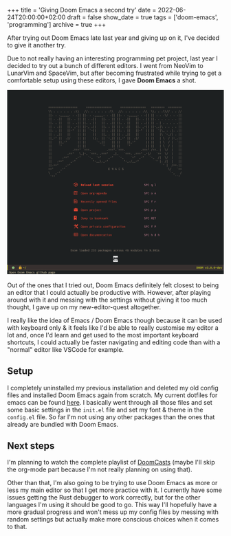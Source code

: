 +++
title = 'Giving Doom Emacs a second try'
date = 2022-06-24T20:00:00+02:00
draft = false
show_date = true
tags = ['doom-emacs', 'programming']
archive = true
+++

After trying out Doom Emacs late last year and giving up on it, I've decided to give it another try.
<!--more-->

Due to not really having an interesting programming pet project, last year I decided to try out a bunch of different editors. I went from NeoVim to LunarVim and SpaceVim, but after becoming frustrated while trying to get a comfortable setup using these editors, I gave **Doom Emacs** a shot.

![Doom Emacs](./doom-emacs.png)

Out of the ones that I tried out, Doom Emacs definitely felt closest to being an editor that I could actually be productive with. However, after playing around with it and messing with the settings without giving it too much thought, I gave up on my new-editor-quest altogether.

I really like the idea of Emacs / Doom Emacs though because it can be used with keyboard only & it feels like I'd be able to really customise my editor a lot and, once I'd learn and get used to the most important keyboard shortcuts, I could actually be faster navigating and editing code than with a "normal" editor like VSCode for example.

## Setup 

I completely uninstalled my previous installation and deleted my old config files and installed Doom Emacs again from scratch. My current dotfiles for emacs can be found [here](https://github.com/matkv/dotfiles/tree/master/doom-emacs). I basically went through all those files and set some basic settings in the ```init.el``` file and set my font & theme in the ```config.el``` file. So far I'm not using any other packages than the ones that already are bundled with Doom Emacs.

## Next steps

I'm planning to watch the complete playlist of [DoomCasts](https://www.youtube.com/playlist?list=PLhXZp00uXBk4np17N39WvB80zgxlZfVwj) (maybe I'll skip the org-mode part because I'm not really planning on using that). 

Other than that, I'm also going to be trying to use Doom Emacs as more or less my main editor so that I get more practice with it. I currently have some issues getting the Rust debugger to work correctly, but for the other languages I'm using it should be good to go. This way I'll hopefully have a more gradual progress and won't mess up my config files by messing with random settings but actually make more conscious choices when it comes to that.


